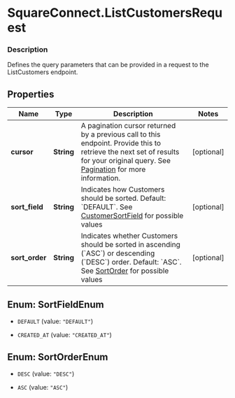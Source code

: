 # SquareConnect.ListCustomersRequest

### Description

Defines the query parameters that can be provided in a request to the ListCustomers endpoint.

## Properties
Name | Type | Description | Notes
------------ | ------------- | ------------- | -------------
**cursor** | **String** | A pagination cursor returned by a previous call to this endpoint. Provide this to retrieve the next set of results for your original query.  See [Pagination](/basics/api101/pagination) for more information. | [optional] 
**sort_field** | **String** | Indicates how Customers should be sorted. Default: &#x60;DEFAULT&#x60;. See [CustomerSortField](#type-customersortfield) for possible values | [optional] 
**sort_order** | **String** | Indicates whether Customers should be sorted in ascending (&#x60;ASC&#x60;) or descending (&#x60;DESC&#x60;) order. Default: &#x60;ASC&#x60;. See [SortOrder](#type-sortorder) for possible values | [optional] 


<a name="SortFieldEnum"></a>
## Enum: SortFieldEnum


* `DEFAULT` (value: `"DEFAULT"`)

* `CREATED_AT` (value: `"CREATED_AT"`)




<a name="SortOrderEnum"></a>
## Enum: SortOrderEnum


* `DESC` (value: `"DESC"`)

* `ASC` (value: `"ASC"`)




